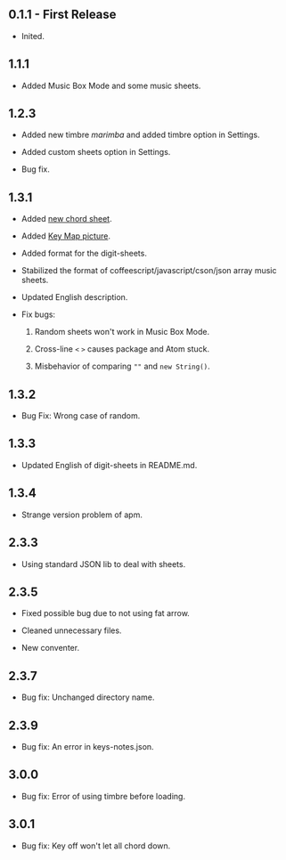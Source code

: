 ## 0.1.1 - First Release

* Inited.

## 1.1.1

* Added Music Box Mode and some music sheets.

## 1.2.3

* Added new timbre *marimba* and added timbre option in Settings.

* Added custom sheets option in Settings.

* Bug fix.

## 1.3.1

* Added [new chord sheet](./libs/sheets/quiet-romance.coffee).

* Added [Key Map picture](./keymap.png).

* Added format for the digit-sheets.

* Stabilized the format of coffeescript/javascript/cson/json array music sheets.

* Updated English description.

* Fix bugs:

	1. Random sheets won't work in Music Box Mode.

	2. Cross-line `<` `>` causes package and Atom stuck.

	3. Misbehavior of comparing `""` and `new String()`.

## 1.3.2

* Bug Fix: Wrong case of random.

## 1.3.3

* Updated English of digit-sheets in README.md.

## 1.3.4

* Strange version problem of apm.

## 2.3.3

* Using standard JSON lib to deal with sheets.

## 2.3.5

* Fixed possible bug due to not using fat arrow.

* Cleaned unnecessary files.

* New conventer.

## 2.3.7

* Bug fix: Unchanged directory name.

## 2.3.9

* Bug fix: An error in keys-notes.json.

## 3.0.0

* Bug fix: Error of using timbre before loading.

## 3.0.1

* Bug fix: Key off won't let all chord down.
